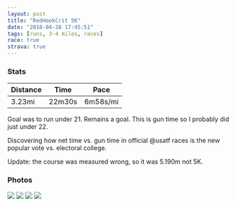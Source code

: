 ```yaml
---
layout: post
title: "RedHookCrit 5K"
date: "2018-04-28 17:45:51"
tags: [runs, 3-4 miles, races]
race: true
strava: true
---
```


### Stats

| Distance | Time | Pace |
|----------|------|------|
|3.23mi|22m30s|6m58s/mi|

Goal was to run under 21. Remains a goal. This is gun time so I probably did just under 22.

Discovering how net time vs. gun time in official @usatf races is the new popular vote vs. electoral college.

Update: the course was measured wrong, so it was 5.190m not 5K.

### Photos
<img src='https://dgtzuqphqg23d.cloudfront.net/Ll0gTkI1yF-P_2TmAPdmY8KJ9LmocnPbjQzogUbb6lU-431x768.jpg'>

<img src='https://dgtzuqphqg23d.cloudfront.net/2Sn5-mqhS0qekvbLiEsV1JX7mYOXL9ksU0rU6wLGS9g-576x768.jpg'>

<img src='https://dgtzuqphqg23d.cloudfront.net/g0sXAXHwm1Xpq38C3IGqPeS7_z5WWqAC1Wd0RxNf1c4-768x206.jpg'>

<img src='https://dgtzuqphqg23d.cloudfront.net/HaIGf8ku69yBUs2t6-2hW78GhZ2GvsuZqAuqYKCDi_o-431x768.jpg'>
